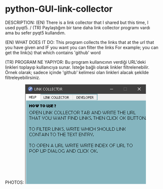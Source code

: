 # python-GUI-link-collector
DESCRIPTION: (EN) There is a link collector that I shared but this time, I used pyqt5. / (TR) Paylaştığım bir tane daha link collector programı vardı ama bu sefer pyqt5 kullandım.

(EN)
WHAT DOES IT DO: This program collects the links that at the url that you have given and IF you want you can filter the links For example; you can get the link(s) that which contains 'github' word

(TR)
PROGRAM NE YAPIYOR: Bu program kullanıcının verdiği URL'deki linkleri toplayıp kullanıcıya sunar. İsteğe bağlı olarak linkler filtrelenebilir. Örnek olarak; sadece içinde 'github' kelimesi olan linkleri alacak şekilde filtreleyebilirsiniz.

PHOTOS:
![alt text](https://github.com/SukruGokk/python-GUI-link-collector/blob/master/photo1.jpg)
